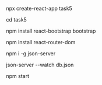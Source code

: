 npx create-react-app task5 

cd task5

npm install react-bootstrap bootstrap

npm install react-router-dom

npm i -g json-server

json-server --watch db.json






npm start